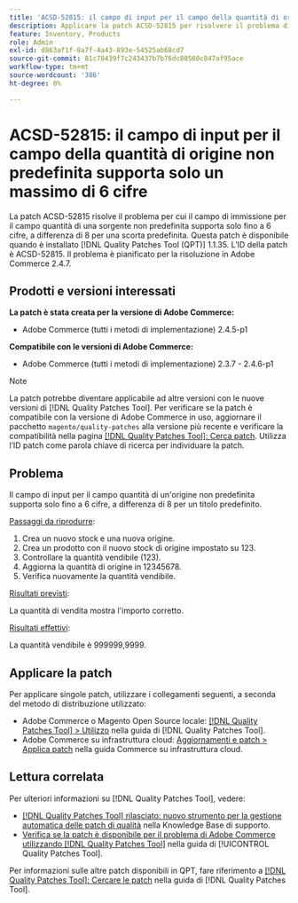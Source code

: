```yaml
---
title: 'ACSD-52815: il campo di input per il campo della quantità di origine non predefinita supporta solo un massimo di 6 cifre'
description: Applicare la patch ACSD-52815 per risolvere il problema di prestazioni di Adobe Commerce, in cui il campo di input per il campo quantità di una sorgente non predefinita supporta solo fino a 6 cifre, a differenza di 8 per una scorta predefinita.
feature: Inventory, Products
role: Admin
exl-id: d863af1f-8a7f-4a43-893e-54525ab68cd7
source-git-commit: 81c78439f7c243437b7b76dc80560c847af95ace
workflow-type: tm+mt
source-wordcount: '386'
ht-degree: 0%

---
```


# ACSD-52815: il campo di input per il campo della quantità di origine non predefinita supporta solo un massimo di 6 cifre

La patch ACSD-52815 risolve il problema per cui il campo di immissione per il campo quantità di una sorgente non predefinita supporta solo fino a 6 cifre, a differenza di 8 per una scorta predefinita. Questa patch è disponibile quando è installato [!DNL Quality Patches Tool (QPT)] 1.1.35. L’ID della patch è ACSD-52815. Il problema è pianificato per la risoluzione in Adobe Commerce 2.4.7.

## Prodotti e versioni interessati

**La patch è stata creata per la versione di Adobe Commerce:**

* Adobe Commerce (tutti i metodi di implementazione) 2.4.5-p1

**Compatibile con le versioni di Adobe Commerce:**

* Adobe Commerce (tutti i metodi di implementazione) 2.3.7 - 2.4.6-p1

>[!NOTE]
>
>La patch potrebbe diventare applicabile ad altre versioni con le nuove versioni di [!DNL Quality Patches Tool]. Per verificare se la patch è compatibile con la versione di Adobe Commerce in uso, aggiornare il pacchetto `magento/quality-patches` alla versione più recente e verificare la compatibilità nella pagina [[!DNL Quality Patches Tool]: Cerca patch](https://experienceleague.adobe.com/tools/commerce-quality-patches/index.html). Utilizza l’ID patch come parola chiave di ricerca per individuare la patch.

## Problema

Il campo di input per il campo quantità di un&#39;origine non predefinita supporta solo fino a 6 cifre, a differenza di 8 per un titolo predefinito.

<u>Passaggi da riprodurre</u>:

1. Crea un nuovo stock e una nuova origine.
1. Crea un prodotto con il nuovo stock di origine impostato su 123.
1. Controllare la quantità vendibile (123).
1. Aggiorna la quantità di origine in 12345678.
1. Verifica nuovamente la quantità vendibile.

<u>Risultati previsti</u>:

La quantità di vendita mostra l&#39;importo corretto.

<u>Risultati effettivi</u>:

La quantità vendibile è 999999,9999.

## Applicare la patch

Per applicare singole patch, utilizzare i collegamenti seguenti, a seconda del metodo di distribuzione utilizzato:

* Adobe Commerce o Magento Open Source locale: [[!DNL Quality Patches Tool] > Utilizzo](/help/tools/quality-patches-tool/usage.md) nella guida di [!DNL Quality Patches Tool].
* Adobe Commerce su infrastruttura cloud: [Aggiornamenti e patch > Applica patch](https://experienceleague.adobe.com/docs/commerce-cloud-service/user-guide/develop/upgrade/apply-patches.html) nella guida Commerce su infrastruttura cloud.

## Lettura correlata

Per ulteriori informazioni su [!DNL Quality Patches Tool], vedere:

* [[!DNL Quality Patches Tool] rilasciato: nuovo strumento per la gestione automatica delle patch di qualità](https://experienceleague.adobe.com/en/docs/commerce-knowledge-base/kb/announcements/commerce-announcements/magento-quality-patches-released-new-tool-to-self-serve-quality-patches) nella Knowledge Base di supporto.
* [Verifica se la patch è disponibile per il problema di Adobe Commerce utilizzando  [!DNL Quality Patches Tool]](/help/tools/quality-patches-tool/patches-available-in-qpt/check-patch-for-magento-issue-with-magento-quality-patches.md) nella guida di [!UICONTROL Quality Patches Tool].


Per informazioni sulle altre patch disponibili in QPT, fare riferimento a [[!DNL Quality Patches Tool]: Cercare le patch](https://experienceleague.adobe.com/tools/commerce-quality-patches/index.html) nella guida di [!DNL Quality Patches Tool].
